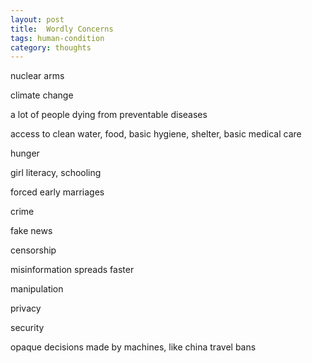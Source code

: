 ```yaml
---
layout: post
title:  Wordly Concerns
tags: human-condition
category: thoughts
--- 
```



nuclear arms

climate change 

a lot of people dying from preventable diseases 

access to clean water, food, basic hygiene, shelter, basic medical care 

hunger 

girl literacy, schooling 

forced early marriages

crime 

fake news 

censorship 

misinformation spreads faster

manipulation

privacy

security 

opaque decisions made by machines, like china travel bans 